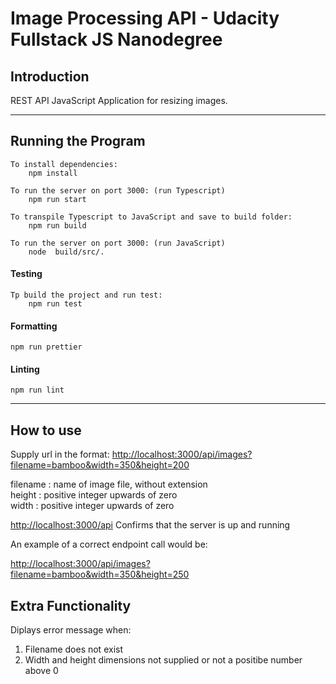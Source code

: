 # Image Processing API - Udacity Fullstack JS Nanodegree #

## Introduction ##

REST API JavaScript Application for resizing images.

---
## Running the Program ##

```
To install dependencies: 
    npm install 
```

```
To run the server on port 3000: (run Typescript)
    npm run start
```

```
To transpile Typescript to JavaScript and save to build folder: 
    npm run build
```

```
To run the server on port 3000: (run JavaScript)
    node  build/src/.
```

#### Testing ####

```
Tp build the project and run test:
    npm run test
```

#### Formatting ####

```
npm run prettier
```

#### Linting ####

```
npm run lint
```
---
## How to use ##

Supply url in the format:
[http://localhost:3000/api/images?filename=bamboo&width=350&height=200](http://localhost:3000/api/images?filename=bamboo&width=350&height=200)

filename : name of image file, without extension  
height : positive integer upwards of zero  
width : positive integer upwards of zero  


[http://localhost:3000/api](http://localhost:3000/api)
Confirms that the server is up and running

An example of a correct endpoint call would be: 

[http://localhost:3000/api/images?filename=bamboo&width=350&height=250](http://localhost:3000/api/images?filename=bamboo&width=350&height=250)

## Extra Functionality ##
Diplays error message when:  
1. Filename does not exist
2. Width and height dimensions not supplied or not a positibe number above 0
